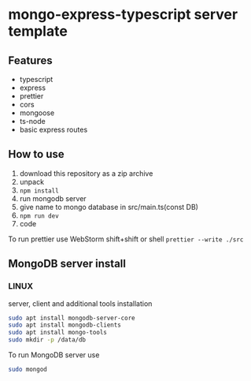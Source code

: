 # mongo-express-typescript server template

## Features

* typescript
* express
* prettier
* cors
* mongoose
* ts-node
* basic express routes 

## How to use
1. download this repository as a zip archive
2. unpack
3. ```npm install```
4. run mongodb server
5. give name to mongo database in src/main.ts(const DB)
6. ```npm run dev```
7. code

To run prettier use WebStorm shift+shift or shell ```prettier --write ./src```

## MongoDB server install

### LINUX 
   
server, client and additional tools installation
```bash
sudo apt install mongodb-server-core 
sudo apt install mongodb-clients
sudo apt install mongo-tools
sudo mkdir -p /data/db
   ```

To run MongoDB server use 
```bash 
sudo mongod 
```